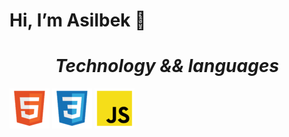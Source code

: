 <h1> Hi, I’m Asilbek 👋</h1>



___<h1 align="center"> Technology && languages </h1>___




<img align="center" src="./img/file_type_html_icon_130541.png"> <img align="center"  src="./img/file_type_css_icon_130661.png"> <img align="center" src="./img/file_type_js_official_icon_130509.png">



<!---
asilbekcodes/asilbekcodes is a ✨ special ✨ repository because its `README.md` (this file) appears on your GitHub profile.
You can click the Preview link to take a look at your changes.
--->
